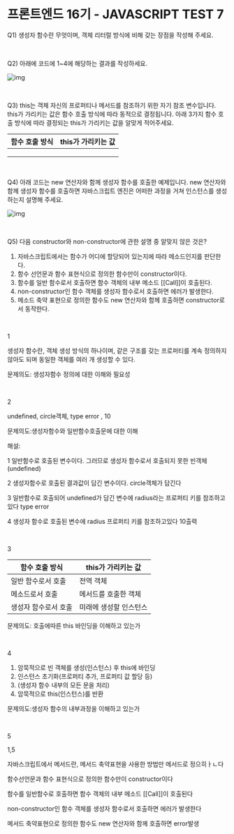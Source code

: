 # **프론트엔드 16기 - JAVASCRIPT TEST 7**

Q1) 생성자 함수란 무엇이며, 객체 리터럴 방식에 비해 갖는 장점을 작성해 주세요.

<br>

Q2) 아래에 코드에 1~4에 해당하는 결과를 작성하세요.

![img](https://lh6.googleusercontent.com/jLIFT06OVQyZo-c3Cn5CdjTmaS3nZrey6fm7ajbv8htsLPbBgviHAlhLUF6-5HyOcorHMsMqbfJQMfHJDg9Aqq1Wih631hGhzuQTvGpzg_Nw2huTKDq972mRn39OomR1Wj01lJio)

<br>

Q3) this는 객체 자신의 프로퍼티나 메서드를 참조하기 위한 자기 참조 변수입니다. this가 가리키는 값은 함수 호출 방식에 따라 동적으로 결정됩니다. 아래 3가지 함수 호출 방식에 따라 결정되는 this가 가리키는 값을 알맞게 적어주세요.

| 함수 호출 방식 | this가 가리키는 값 |
| -------------- | ------------------ |
|                |                    |
|                |                    |
|                |                    |

<br>

Q4) 아래 코드는 new 연산자와 함께 생성자 함수를 호출한 예제입니다. new 연산자와 함께 생성자 함수를 호출하면 자바스크립트 엔진은 어떠한 과정을 거쳐 인스턴스를 생성하는지 설명해 주세요.

![img](https://lh5.googleusercontent.com/QNJsOdPI71xFiDWrlK-_PUyDBY-ve3WSEe6-Fz__uXVRmXDINlt5PCsle7wj4fZhEtvKp6XXkpbgi5GVgVPOrS33bN2YApAoXXJd4VNUtqllO62kh7KCYsYE1cOFGpV7HM3kq2B3)

<br>

Q5) 다음 constructor와 non-constructor에 관한 설명 중 알맞지 않은 것은?

1.  자바스크립트에서는 함수가 어디에 할당되어 있는지에 따라 메소드인지를 판단한다.
2. 함수 선언문과 함수 표현식으로 정의한 함수만이 constructor이다.
3. 함수를 일반 함수로서 호출하면 함수 객체의 내부 메소드 [[Call]]이 호출된다.
4. non-constructor인 함수 객체를 생성자 함수로서 호출하면 에러가 발생한다.
5. 메소드 축약 표현으로 정의한 함수도 new 연산자와 함께 호출하면 constructor로서 동작한다. 

<br>

1

생성자 함수란, 객체 생성 방식의 하나이며, 같은 구조를 갖는 프로퍼티를 계속 정의하지 않아도 되며 동일한 객체를 여러 개 생성할 수 있다.

문제의도: 생성자함수 정의에 대한 이해와 필요성

<br>

2

undefined, circle객체, type error , 10

문제의도:생성자함수와 일반함수호출문에 대한 이해

해설: 

1 일반함수로 호출된 변수이다. 그러므로 생성자 함수로서 호출되지 못한 빈객체 (undefined)

2 생성자함수로 호출된 결과값이 담긴 변수이다. circle객체가 담긴다

3 일반함수로 호출되어 undefined가 담긴 변수에 radius라는 프로퍼티 키를 참조하고 있다 type error

4 생성자 함수로 호출된 변수에 radius 프로퍼티 키를 참조하고있다 10출력

<br>

3

| 함수 호출 방식       | this가 가리키는 값     |
| -------------------- | ---------------------- |
| 일반 함수로서 호출   | 전역 객체              |
| 메소드로서 호출      | 메서드를 호출한 객체   |
| 생성자 함수로서 호출 | 미래에 생성할 인스턴스 |

문제의도: 호출에따른 this 바인딩을 이해하고 있는가

<br>

4

1. 암묵적으로 빈 객체를 생성(인스턴스) 후 this에 바인딩
2. 인스턴스 초기화(프로퍼티 추가, 프로퍼티 값 할당 등)
3. (생성자 함수 내부의 모든 문을 처리)
4. 암묵적으로 this(인스턴스)를 반환

문제의도:생성자 함수의 내부과정을 이해하고 있는가

<br>

5

1,5

자바스크립트에서 메서드란, 메서드 축약표현을 사용한 방법만 메서드로 정으히ㅏㄴ다

함수선언문과 함수 표현식으로 정의한 함수만이 constructor이다

함수를 일반함수로 호출하면 함수 객체의 내부 메소드 [[Call]]이 호출된다

non-constructor인 함수 객체를 생성자 함수로서 호출하면 에러가 발생한다

메서드 축약표현으로 정의한 함수도 new 연산자와 함께 호출하면 error발생